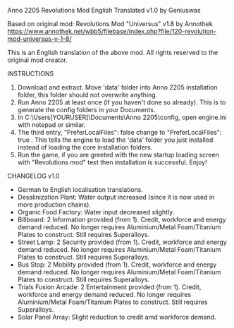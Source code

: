 Anno 2205
Revolutions Mod English Translated v1.0 by Geniuswas

Based on original mod:
Revolutions Mod "Universus" v1.8 by Annothek
https://www.annothek.net/wbb5/filebase/index.php?file/120-revolution-mod-universus-v-1-8/

This is an English translation of the above mod. All rights reserved to the original mod creator.

INSTRUCTIONS
1. Download and extract. Move 'data' folder into Anno 2205 installation folder, this folder should not overwrite anything.
2. Run Anno 2205 at least once (if you haven't done so already). This is to generate the config folders in your Documents.
3. In C:\Users\[YOURUSER]\Documents\Anno 2205\config, open engine.ini with notepad or similar.
4. The third entry,  "PreferLocalFiles": false   change to "PreferLocalFiles": true . This tells the engine to load the 'data' folder you just installed instead of loading the core installation folders.
5. Run the game, if you are greeted with the new startup loading screen with "Revolutions mod" text then installation is successful. Enjoy!

CHANGELOG
v1.0
- German to English localisation translations.
- Desalinization Plant: Water output increased (since it is now used in more production chains).
- Organic Food Factory: Water input decreased slightly.
- Billboard: 			2 Information provided (from 1).
						Credit, workforce and energy demand reduced.
						No longer requires Aluminium/Metal Foam/Titanium Plates to construct. Still requires Superalloys.
- Street Lamp:			2 Security provided (from 1).
						Credit, workforce and energy demand reduced.
						No longer requires Aluminium/Metal Foam/Titanium Plates to construct. Still requires Superalloys.
- Bus Stop: 			2 Mobility provided (from 1).
						Credit, workforce and energy demand reduced.
						No longer requires Aluminium/Metal Foam/Titanium Plates to construct. Still requires Superalloys.
- Trials Fusion Arcade: 2 Entertainment provided (from 1).
						Credit, workforce and energy demand reduced.
						No longer requires Aluminium/Metal Foam/Titanium Plates to construct. Still requires Superalloys.
- Solar Panel Array:    Slight reduction to credit amd workforce demand.

